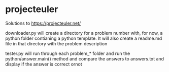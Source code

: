# projecteuler
Solutions to https://projecteuler.net/

downloader.py will create a directory for a problem number
with, for now, a python folder contianing a python template.
It will also create a readme.md file in that directory with the 
problem description

tester.py will run through each problem_* folder
and run the python/answer.main() method and compare
the answers to answers.txt and display if the answer is correct ornot

